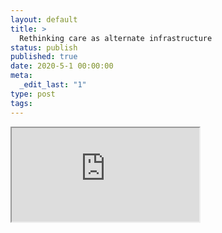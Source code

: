 ```yaml
---
layout: default
title: >
  Rethinking care as alternate infrastructure
status: publish
published: true
date: 2020-5-1 00:00:00
meta:
  _edit_last: "1"
type: post
tags:
---
```

<div  id="qrcode"></div>
<div>
<iframe src="https://researchers.mq.edu.au/en/publications/rethinking-care-as-alternate-infrastructure">
</iframe>
</div>

<script type="text/javascript" src="{site.baseurl}/js/qr/qrcode.js"></script>
<script type="text/javascript">
new QRCode(document.getElementById("qrcode"), "https://researchers.mq.edu.au/en/publications/rethinking-care-as-alternate-infrastructure");
</script>
        